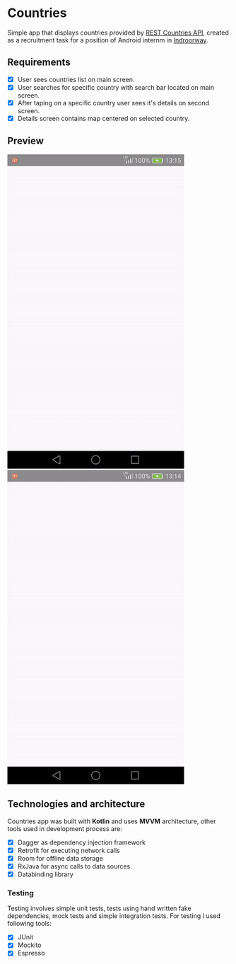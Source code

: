 # Countries
Simple app that displays countries provided by [REST Countries API](https://restcountries.eu/#api-endpoints-response-example), created as a recruitment task for a position of Android internm in [Indroorway](https://github.com/indoorway).
## Requirements
- [x] User sees countries list on main screen.
- [x] User searches for specific country with search bar located on main screen.
- [x] After taping on a specific country user sees it's details on second screen.
- [x] Details screen contains map centered on selected country. 
## Preview
![gif](/pictures/allsmall.gif)
![gif](/pictures/searchsmall.gif)
## Technologies and architecture
Countries app was built with **Kotlin** and uses **MVVM** architecture, other tools used in development process are:
- [x] Dagger as dependency injection framework
- [x] Retrofit for executing network calls
- [x] Room for offline data storage
- [x] RxJava for async calls to data sources
- [x] Databinding library
### Testing
Testing involves simple unit tests, tests using hand written fake dependencies, mock tests and simple integration tests. For testing I used following tools:
- [x] JUnit
- [x] Mockito
- [x] Espresso
